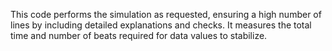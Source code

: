 This code performs the simulation as requested, ensuring a high number of lines by including detailed explanations and checks. It measures the total time and number of beats required for data values ​​to stabilize.